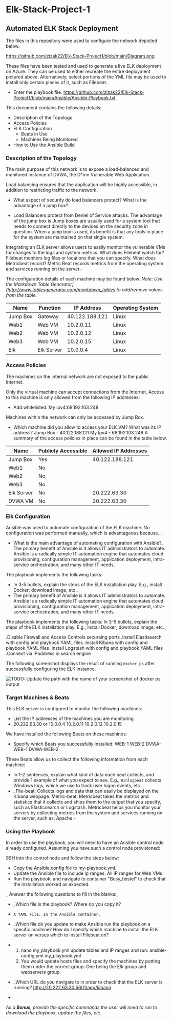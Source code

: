 # Elk-Stack-Project-1

## Automated ELK Stack Deployment

The files in this repository were used to configure the network depicted below.

https://github.com/zizak22/Elk-Stack-Project1/blob/main/Diagram.png

These files have been tested and used to generate a live ELK deployment on Azure. They can be used to either recreate the entire deployment pictured above. Alternatively, select portions of the YML file may be used to install only certain pieces of it, such as Filebeat.

- Enter the playbook file. https://github.com/zizak22/Elk-Stack-Project1/blob/main/Ansible/Ansible-Playbook.txt

This document contains the following details:
- Description of the Topologu
- Access Policies
- ELK Configuration
  - Beats in Use
  - Machines Being Monitored
- How to Use the Ansible Build


### Description of the Topology

The main purpose of this network is to expose a load-balanced and monitored instance of DVWA, the D*mn Vulnerable Web Application.

Load balancing ensures that the application will be highly accessible, in addition to restricting traffic to the network.
- What aspect of security do load balancers protect? What is the advantage of a jump box? 
  
-   Load Balancers protect from Deniel of Service attacks. The advantage of the jump box is Jump boxes are usually used for a system tool that needs to connect directly to the devices on the security zone in question. When a jump box is used, its benefit is that any tools in place for the system are maintained on that single system.

Integrating an ELK server allows users to easily monitor the vulnerable VMs for changes to the logs and system metrics. What does Filebeat watch for? Filebeat monitors log files or locations that you can specify. What does Metricbeat record? Metric Beat records metrics from the operating system and services running on the server.- 

The configuration details of each machine may be found below.
_Note: Use the Markdown Table Generator](http://www.tablesgenerator.com/markdown_tables to add/remove values from the table_.

| Name     | Function  | IP Address    | Operating System |
|----------|---------- |------------   |------------------|
| Jump Box | Gateway   | 40.122.188.121| Linux            |
| Web1     | Web VM    | 10.2.0.11     | Linux            |
| Web2     | Web VM    | 10.2.0.12     | Linux            |
| Web3     | Web VM    | 10.2.0.15     | Linux            |
| Elk      | Elk Server| 10.0.0.4      | Linux            |

### Access Policies

The machines on the internal network are not exposed to the public Internet. 

Only the virtual machine can accept connections from the Internet. Access to this machine is only allowed from the following IP addresses:
- Add whitelisted: My ipv4:68.192.103.248

Machines within the network can only be accessed by Jump Box.
- Which machine did you allow to access your ELK VM? What was its IP address? Jump Box - 40.122.188.121 My Ipv4 - 68.192.103.248
A summary of the access policies in place can be found in the table below.

| Name     | Publicly Accessible | Allowed IP Addresses |
|----------|---------------------|----------------------|
| Jump Box | Yes                 | 40.122.188.121.      |
| Web1     | No                  |                      |
| Web2     | No                  |                      |
| Web3     | No                  |                      |
|Elk Server| No                  | 20.222.63.30         |
|DVWA VM   | No                  | 20.222.63.30         |                    

### Elk Configuration

Ansible was used to automate configuration of the ELK machine. No configuration was performed manually, which is advantageous because...
- What is the main advantage of automating configuration with Ansible?_
    The primary benefit of Ansible is it allows IT administrators to automate. Ansible is a radically simple IT automation engine that automates cloud provisioning, configuration management, application deployment, intra-service orchestration, and many other IT needs.

The playbook implements the following tasks:
- In 3-5 bullets, explain the steps of the ELK installation play. E.g., install Docker; download image; etc._
- The primary benefit of Ansible is it allows IT administrators to automate. Ansible is a radically simple IT automation engine that automates cloud provisioning, configuration management, application deployment, intra-service orchestration, and many other IT needs.

The playbook implements the following tasks: In 3-5 bullets, explain the steps of the ELK installation play. E.g., install Docker; download image; etc._

.Disable Firewall and Access Controls secureing ports
.Install Elastisearch with config and playbook YAML files
.Install Kibana with config and playbook YAML files
.Install Logstash with config and playbook YAML files
.Connect via IPaddress in search engine

The following screenshot displays the result of running `docker ps` after successfully configuring the ELK instance.

![TODO: Update the path with the name of your screenshot of docker ps output](Images/docker_ps_output.png)

### Target Machines & Beats
This ELK server is configured to monitor the following machines:
- List the IP addresses of the machines you are monitoring
- 20.222.63.30 or 10.0.0.4
  10.2.0.11
  10.2.0.12
  10.2.0.15

We have installed the following Beats on these machines:
- Specify which Beats you successfully installed: WEB-1 WEB-2 DVWA-WEB-1 DVWA-WEB-2 

These Beats allow us to collect the following information from each machine:
- In 1-2 sentences, explain what kind of data each beat collects, and provide 1 example of what you expect to see. E.g., `Winlogbeat` collects Windows logs, which we use to track user logon events, etc.
- _File-beat: Collects logs and data that can easily be displayed on the Kibana webpage. Metric-beat: Metricbeat takes the metrics and statistics that it collects and ships them to the output that you specify, such as Elasticsearch or Logstash. Metricbeat helps you monitor your servers by collecting metrics from the system and services running on the server, such as: Apache.- 

### Using the Playbook
In order to use the playbook, you will need to have an Ansible control node already configured. Assuming you have such a control node provisioned: 

SSH into the control node and follow the steps below:
- Copy the Ansible.config file to my-playbook.yml.
- Update the Ansible file to include Ip ranges: All IP ranges for Web VMs
- Run the playbook, and navigate to container "Busy_feistel" to check that the installation worked as expected.

_ Answer the following questions to fill in the blanks:_
- _Which file is the playbook? Where do you copy it?
-     A YAML File. In the Ansible container.

- _Which file do you update to make Ansible run the playbook on a specific machine? How do I specify which machine to install the ELK server on versus which to install Filebeat on?
-   1. nano my_playbook.yml update tables and IP ranges and run: ansible-config.yml my_playbook.yml
    2. You would update hosts files and specify the machines by putting them under the correct group: One being the Elk group and webservers group.

- _Which URL do you navigate to in order to check that the ELK server is running? http://20.222.63.30:5601/app/kibana
- 
_As a **Bonus**, provide the specific commands the user will need to run to download the playbook, update the files, etc._
